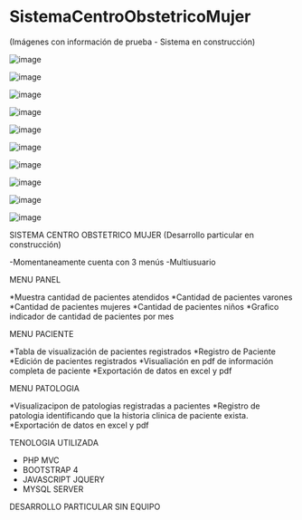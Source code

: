 # SistemaCentroObstetricoMujer

(Imágenes con información de prueba - Sistema en construcción)

![image](https://user-images.githubusercontent.com/14944400/116325274-6614e100-a787-11eb-8d70-c46d94b64116.png)

![image](https://user-images.githubusercontent.com/14944400/116325585-1b479900-a788-11eb-8221-6441d411b331.png)

![image](https://user-images.githubusercontent.com/14944400/116325607-27cbf180-a788-11eb-8451-864f03c006df.png)

![image](https://user-images.githubusercontent.com/14944400/116325639-387c6780-a788-11eb-95ea-589fbfbda152.png)

![image](https://user-images.githubusercontent.com/14944400/116325664-47631a00-a788-11eb-88a1-0620ec9393fa.png)

![image](https://user-images.githubusercontent.com/14944400/116325678-55189f80-a788-11eb-8bea-f99926444ad8.png)

![image](https://user-images.githubusercontent.com/14944400/116325700-619cf800-a788-11eb-9296-4ebe2ea9746a.png)

![image](https://user-images.githubusercontent.com/14944400/116325740-7c6f6c80-a788-11eb-9e31-798226e22050.png)

![image](https://user-images.githubusercontent.com/14944400/116325759-8b561f00-a788-11eb-8770-d0f860527893.png)

![image](https://user-images.githubusercontent.com/14944400/116325776-95781d80-a788-11eb-9d07-6c5758810c94.png)

SISTEMA CENTRO OBSTETRICO MUJER (Desarrollo particular en construcción)

-Momentaneamente cuenta con 3 menús
-Multiusuario

MENU PANEL

*Muestra cantidad de pacientes atendidos
*Cantidad de pacientes varones
*Cantidad de pacientes mujeres
*Cantidad de pacientes niños
*Grafico indicador de cantidad de pacientes por mes

MENU PACIENTE

*Tabla de visualización de pacientes registrados
*Registro de Paciente
*Edición de pacientes registrados
*Visualiación en pdf de información completa de paciente
*Exportación de datos en excel y pdf

MENU PATOLOGIA

*Visualizacipon de patologias registradas a pacientes
*Registro de patologia identificando que la historia clinica de paciente exista.
*Exportación de datos en excel y pdf


TENOLOGIA UTILIZADA
* PHP MVC
* BOOTSTRAP 4
* JAVASCRIPT JQUERY
* MYSQL SERVER

DESARROLLO PARTICULAR SIN EQUIPO
